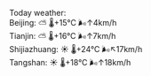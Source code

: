 Today weather:  
Beijing: ⛅️  🌡️+15°C 🌬️↑4km/h  
Tianjin: ⛅️  🌡️+16°C 🌬️↑7km/h  
Shijiazhuang: ☀️   🌡️+24°C 🌬️↖17km/h  
Tangshan: ☀️   🌡️+18°C 🌬️↑18km/h  
